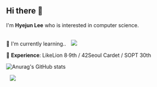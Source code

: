 <h2>Hi there 👋</h2>
I'm <b>Hyejun Lee</b> who is interested in computer science.<br><br>


📝 I'm currently learning.. 
<img src="http://img.shields.io/badge/-React-000000?style=flat&logo=react" style="height : auto; margin-left : 10px; margin-right : 10px;"/><br>

📁 <b>Experience</b>: LikeLion 8·9th / 42Seoul Cardet / SOPT 30th <br>

![Anurag's GitHub stats](https://github-readme-stats.vercel.app/api?username=solar3070&show_icons=true&theme=slateorange)

<a href="https://heycoding.tistory.com/"><img src="http://img.shields.io/badge/-Tech Blog-000000?style=flat&logo=blogger" style="height : auto; margin-left : 10px; margin-right : 10px;"/></a>
